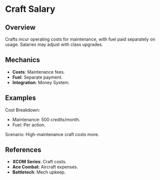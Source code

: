 # Craft Salary

## Overview
Crafts incur operating costs for maintenance, with fuel paid separately on usage. Salaries may adjust with class upgrades.

## Mechanics
- **Costs**: Maintenance fees.
- **Fuel**: Separate payment.
- **Integration**: Money System.

## Examples

Cost Breakdown:
- Maintenance: 500 credits/month.
- Fuel: Per action.

Scenario: High-maintenance craft costs more.

## References
- **XCOM Series**: Craft costs.
- **Ace Combat**: Aircraft expenses.
- **Battletech**: Mech upkeep.